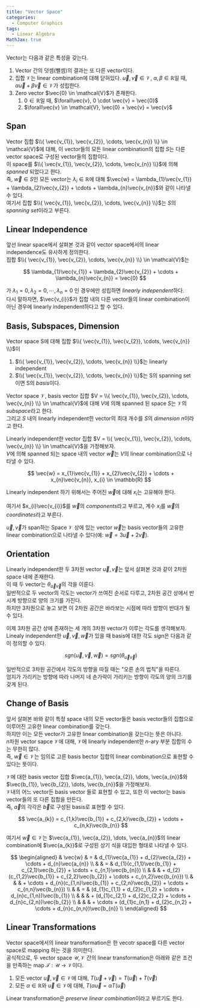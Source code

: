 ```yaml
---
title: "Vector Space"
categories:
  - Computer Graphics
tags:
  - Linear Algebra
MathJax: true
---
```


Vector는 다음과 같은 특성을 갖는다.
1. Vector 간의 덧셈(뺄셈)의 결과는 또 다른 vector이다.
2. 집합 $\mathcal{V}$는 linear combination에 대해 닫혀있다. $\vec{u}, \vec{v} \in \mathcal{V}$, $\alpha, \beta \in \mathbb{R}$일 때, $\alpha\vec{u} + \beta\vec{v} \in \mathcal{V}$가 성립한다.
3. Zero vector $\vec{0} \in \mathcal{V}$가 존재한다.
   1. $0 \in \mathbb{R}$일 때, $\forall\vec{v}, 0 \cdot \vec{v} = \vec{0}$
   2. $\forall\vec{v} \in \mathcal{V}, \vec{0} + \vec{v} = \vec{v}$

## Span
Vector 집합 $\\{ \vec{v_{1}}, \vec{v_{2}}, \cdots, \vec{v_{n}} \\} \in \mathcal{V}$에 대해, 이 vector들의 모든 linear combination의 집합 $S$는 다른 vector space로 구성된 vector들의 집합이다.  
이 space를 $\\{ \vec{v_{1}}, \vec{v_{2}}, \cdots, \vec{v_{n}} \\}$에 의해 *spanned* 되었다고 한다.  
즉, $\vec{w} \in S$인 모든 vector는 $\lambda_{i} \in \mathbb{R}$에 대해 $\vec{w} = \lambda_{1}\vec{v_{1}} + \lambda_{2}\vec{v_{2}} + \cdots + \lambda_{n}\vec{v_{n}}$와 같이 나타낼 수 있다.  
여기서 집합 $\\{ \vec{v_{1}}, \vec{v_{2}}, \cdots, \vec{v_{n}} \\}$는 $S$의 *spanning set*이라고 부른다.

## Linear Independence
앞선 linear space에서 살펴본 것과 같이 vector space에서의 linear independence도 유사하게 정의한다.  
집합 $\\{ \vec{v_{1}}, \vec{v_{2}}, \cdots, \vec{v_{n}} \\} \in \mathcal{V}$는 

$$
\lambda_{1}\vec{v_{1}} + \lambda_{2}\vec{v_{2}} + \cdots + \lambda_{n}\vec{v_{n}} = \vec{0}
$$

가 $\lambda_{1} = 0, \lambda_{2} = 0, \cdots, \lambda_{n} = 0$ 인 경우에만 성립하면 *linearly independent*하다.  
다시 말하자면, $\vec{v_{i}}$가 집합 내의 다른 vector들의 linear combination이 아닌 경우에 linearly independent하다고 할 수 있다.

## Basis, Subspaces, Dimension
Vector space S에 대해 집합 $\\{ \vec{v_{1}}, \vec{v_{2}}, \cdots, \vec{v_{n}} \\}$이
1. $\\{ \vec{v_{1}}, \vec{v_{2}}, \cdots, \vec{v_{n}} \\}$는 linearly independent
2. $\\{ \vec{v_{1}}, \vec{v_{2}}, \cdots, \vec{v_{n}} \\}$는 S의 spanning set
이면 S의 *basis*이다.

Vector space $\mathcal{V}$, basis vector 집합 $V = \\{ \vec{v_{1}}, \vec{v_{2}}, \cdots, \vec{v_{n}} \\} \in \mathcal{V}$에 대해 $V$에 의해 spanned 된 space $S$는 $\mathcal{V}$의 *subspace*라고 한다.  
그리고 $S$ 내의 linearly independent한 vector의 최대 개수를 $S$의 *dimension n*이라고 한다.

Linearly independent한 vector 집합 $V = \\{ \vec{v_{1}}, \vec{v_{2}}, \cdots, \vec{v_{n}} \\} \in \mathcal{V}$을 가정해보자.  
$V$에 의해 spanned 되는 space 내의 vector $\vec{w}$는 $V$의 linear combination으로 나타낼 수 있다.

$$
\vec{w} = x_{1}\vec{v_{1}} + x_{2}\vec{v_{2}} + \cdots + x_{n}\vec{v_{n}}, x_{i} \in \mathbb{R}
$$

Linearly independent 하기 위해서는 주어진 $\vec{w}$에 대해 $x_{i}$는 고유해야 한다.  
<!-- $V = \\{ \vec{v_{1}}, \vec{v_{2}}, \cdots, \vec{v_{n}} \\} \in \mathcal{V}$ -->
여기서 $x_{i}\vec{v_{i}}$를 $\vec{w}$의 *components*라고 부르고, 계수 $x_{i}$를 $\vec{w}$의 *coordinates*라고 부른다.

$\vec{u}, \vec{v}$가 span하는 Space $\mathcal{V}$ 상에 있는 vector $\vec{w}$는 
basis vector들의 고유한 linear combination으로 나타낼 수 있다(예: $\vec{w} = 3\vec{u} + 2\vec{v}$).

## Orientation
Linearly independent한 두 3차원 vector $\vec{u}, \vec{v}$는 앞서 살펴본 것과 같이 2차원 space 내에 존재한다.  
이 때 두 vector는 $\theta_{\vec{u}\vec{v}}$의 각을 이룬다.  
일반적으로 두 vector의 각도는 vector가 쓰여진 순서로 다루고, 2차원 공간 상에서 반시계 방향으로 양의 크기를 가진다.  
하지만 3차원으로 놓고 보면 이 2차원 공간은 바라보는 시점에 따라 방향이 반대가 될 수 있다.

이제 3차원 공간 상에 존재하는 세 개의 3차원 vector가 이루는 각도를 생각해보자.  
Linealy independent한 $\vec{u}, \vec{v}, \vec{w}$가 있을 때 basis에 대한 각도 *sign*은 다음과 같이 정의할 수 있다.

$$
sgn(\vec{u}, \vec{v}, \vec{w}) = sgn(\theta_{\vec{u}\vec{v}})
$$

일반적으로 3차원 공간에서 각도의 방향을 따질 때는 "오른 손의 법칙"을 따른다.  
엄지가 가리키는 방향에 따라 나머지 네 손가락이 가리키는 방향이 각도의 양의 크기를 갖게 된다.


## Change of Basis
앞서 살펴본 바와 같이 특정 space 내의 모든 vector들은 basis vector들의 집합으로 이루어진 고유한 linear combination를 갖는다.  
하지만 이는 모든 vector가 고유한 linear combination을 갖는다는 뜻은 아니다.  
$n$차원 vector sapce $\mathcal{V}$에 대해, $\mathcal{V}$에 linearly independent한 $n$-ary 부분 집합의 수는 무한히 많다.  
즉, $\vec{w} \in \mathcal{V}$는 임의로 고른 basis bector 집합의 linear combination으로 표현할 수 있다는 뜻이다.  

$\mathcal{V}$에 대한 basis vector 집합 $\vec{a_{1}}, \vec{a_{2}}, \dots, \vec{a_{n}}$와 $\vec{b_{1}}, \vec{b_{2}}, \dots, \vec{b_{n}}$을 가정해보자.  
$\mathcal{V}$내의 어느 vector든 basis vector 들로 표현할 수 있고, 또한 이 vector는 basis vector들의 또 다른 집합을 만든다.  
즉, $\vec{a}$의 각각은 $\vec{b}$로 구성된 basis로 표현할 수 있다.

$$
\vec{a_{k}} = c_{1,k}\vec{b_{1}} + c_{2,k}\vec{b_{2}} + \cdots + c_{n,k}\vec{b_{n}}
$$

여기서 $\vec{w} \in \mathcal{V}$는 $\vec{a_{1}}, \vec{a_{2}}, \dots, \vec{a_{n}}$의 linear combination에 $\vec{a_{k}}$로 구성된 상기 식을 대입한 형태로 나타낼 수 있다.

$$
\begin{aligned}
& \vec{w} & = & d_{1}\vec{a_{1}} + d_{2}\vec{a_{2}} + \cdots + d_{n}\vec{a_{n}} \\
&         & = & d_{1}(c_{1,1}\vec{b_{1}} + c_{2,1}\vec{b_{2}} + \cdots + c_{n,1}\vec{b_{n}}) \\
&         &   & + d_{2}(c_{1,2}\vec{b_{1}} + c_{2,2}\vec{b_{2}} + \cdots + c_{n,2}\vec{b_{n}}) \\
&         &   & + \cdots + d_{n}(c_{1,n}\vec{b_{1}} + c_{2,n}\vec{b_{2}} + \cdots + c_{n,n}\vec{b_{n}}) \\
&         & = & (d_{1}c_{1,1} + d_{2}c_{1,2} + \cdots + d_{n}c_{1,n})\vec{b_{1}} \\
&         &   & + (d_{1}c_{2,1} + d_{2}c_{2,2} + \cdots + d_{n}c_{2,n})\vec{b_{2}} \\
&         &   & + \cdots + (d_{1}c_{n,1} + d_{2}c_{n,2} + \cdots + d_{n}c_{n,n})\vec{b_{n}} \\
\end{aligned}
$$

## Linear Transformations
Vector space에서의 linear transformation은 한 vecotr space를 다른 vector space로 mapping 하는 것을 의미한다.  
공식적으로, 두 vector space $\mathcal{U}, \mathcal{V}$ 간의 linear transformation은 아래와 같은 조건을 만족하는 map $\mathcal{T}: \mathcal{U} \rightarrow \mathcal{V}$이다.
1. 모든 vector $\vec{u}, \vec{v} \in \mathcal{V}$에 대해, $T(\vec{u} + \vec{v}) = T(\vec{u}) + T(\vec{v})$
2. 모든 $\alpha \in \mathbb{R}$와 $\vec{u} \in \mathcal{V}$에 대해, $T(\alpha\vec{u} = \alpha T(\vec{u})$

Linear transformation은 *preserve linear combination*이라고 부르기도 한다.  
